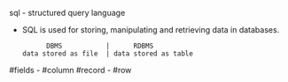 sql - structured query language

* SQL is used for storing, manipulating and retrieving data in databases.

            DBMS           |      RDBMS
      data stored as file  | data stored as table
   
#fields - #column 
#record - #row
 
